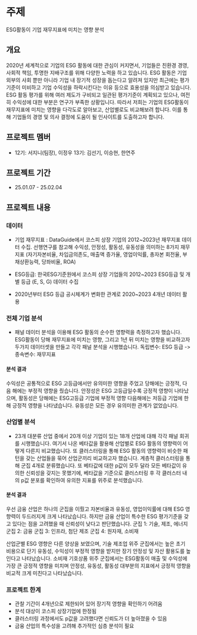 # 주제
ESG활동이 기업 재무지표에 미치는 영향 분석

## 개요
2020년 세계적으로 기업의 ESG 활동에 대한 관심이 커지면서, 기업들은 친환경 경영, 사회적 책임, 투명한 지배구조를 위해 다양한 노력을 하고 있습니다. ESG 활동은 기업 외부의 사회 뿐만 아니라 기업 내 장기적 성장을 돕는다고 알려져 있지만 최근에는 평가기준이 미비하고 기업 수익성을 하락시킨다는 이유 등으로 효용성을 의심받고 있습니다. ESG 활동 평가를 위해 여러 제도가 구비되고 일관된 평가기준이 계획되고 있으나, 여전히 수익성에 대한 부분은 연구가 부족한 상황입니다. 따라서 저희는 기업의 ESG활동이 재무지표에 미치는 영향을 다각도로 알아보고, 산업별로도 비교해보려 합니다. 이를 통해 기업들의 경영 및 의사 결정에 도움이 될 인사이트를 도출하고자 합니다.


## 프로젝트 멤버
- 12기: 서지니(팀장), 이정우  13기: 김선기, 이승현, 한연주
## 프로젝트 기간
* 25.01.07 - 25.02.04


## 프로젝트 내용 
### 데이터 
- 기업 재무지표 : DataGuide에서 코스피 상장 기업의 2012~2023년 재무지표 데이터 수집. 선행연구를 참고해 수익성, 안정성, 활동성, 유동성을 의미하는 8가지 재무 지표 (자기자본비율, 차입금의존도, 매출액 증가율, 영업이익률, 총자본 회전율, 부채상환능력, 당좌비율, ROA) 
  
- ESG등급: 한국ESG기준원에서 코스피 상장 기업들의 2012~2023 ESG등급 및 개별 등급 (E, S, G) 데이터 수집

- 2020년부터 ESG 등급 공시체계가 변화한 관계로 2020~2023 4개년 데이터 활용



### 전체 기업 분석

- 패널 데이터 분석을 이용해 ESG 활동의 순수한 영향력을 측정하고자 했습니다. ESG활동이 당해 재무지표에 미치는 영향, 그리고 1년 뒤 미치는 영향을 비교하고자 두가지 데이터셋을 만들고 각각 패널 분석을 시행했습니다. 독립변수: ESG 등급 -> 종속변수: 재무지표


#### 분석 결과
  
   수익성은 공통적으로 ESG 고등급에서만 유의미한 영향을 주었고 당해에는 긍정적, 다음 해에는 부정적 영향을 줬습니다.
  안정성은 ESG 고등급일수록 긍정적 영향이 나타났으며, 활동성은 당해에는 ESG고등급 기업에 부정적 영향 다음해에는 저등급 기업에 한해 긍정적 영향을 나타냈습니다.
  유동성은 모든 경우 유의미한 관계가 없었습니다.


### 산업별 분석
- 23개 대분류 산업 중에서 20개 이상 기업이 있는 18개 산업에 대해 각각 패널 회귀를 시행했습니다. 여기서 나온 베타값을 활용해 산업별로 ESG 활동의 영향력이 어떻게 다른지 비교했습니다. 또 클러스터링을 통해 ESG 활동의 영향력이 비슷한 패턴을 갖는 산업들을 묶어 산업군끼리 비교하고자 했습니다. 계층적 클러스터링을 통해 군집 4개로 분류했습니다. 또 베타값에 대한 p값이 모두 달라 모든 베타값이 유의한 신뢰성을 갖지는 못했기에, 베타값을 기준으로 클러스터링 후 각 클러스터 내의 p값 분포를 확인하여 유의한 지표를 위주로 분석했습니다.


#### 분석 결과
  우선 금융 산업은 하나의 군집을 이뤘고 자본비율과 유동성, 영업이익률에 대해 ESG 영향력이 두드러지게 크게 나타났습니다. 하지만 금융 산업이 특수한 ESG 평가기준을 갖고 있다는 점을 고려했을 때 신뢰성이 낮다고 판단했습니다.
  군집 1: 기술, 제조, 에너지 
  군집 2: 금융
  군집 3: 인프라, 첨단 제조
  군집 4: 원자재, 소비재

  산업군별 ESG 영향은 다른 양상을 보였으며, 기술 제조업 위주 군집에서는 높은 초기 비용으로 단기 유동성, 수익성이 부정적 영향을 받지만 장기 안정성 및 자산 활용도를 높인다고 나타났습니다. 소비재 기호상품 위주 군집에서는 ESG활동이 매출 및 수익성에 가장 큰 긍정적 영향을 미치며 안정성, 유동성, 활동성 대부분의 지표에서 긍정적 영향을 비교적 크게 미친다고 나타났습니다.



### 프로젝트 한계 
- 관찰 기간이 4개년으로 제한되어 있어 장기적 영향을 확인하기 어려움
- 분석 대상이 코스피 상장기업에 한정됨
- 클러스터링 과정에서도 p값을 고려했다면 신뢰도가 더 높아졌을 수 있음
- 금융 산업의 특수성을 고려해 추가적인 심층 분석이 필요


